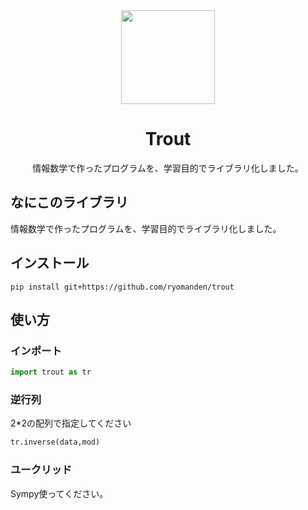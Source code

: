 <div align="center">
  <img src="https://freesvg.org/img/Stylized-Fish-Silhouette.png" width="150px">
  <h1>Trout</h1>
  <p>
情報数学で作ったプログラムを、学習目的でライブラリ化しました。</p>
</div>

## なにこのライブラリ
情報数学で作ったプログラムを、学習目的でライブラリ化しました。

## インストール
```shell
pip install git+https://github.com/ryomanden/trout
```

## 使い方
### インポート
```python
import trout as tr
```
### 逆行列
2*2の配列で指定してください
```python
tr.inverse(data,mod)
```

### ユークリッド
Sympy使ってください。
